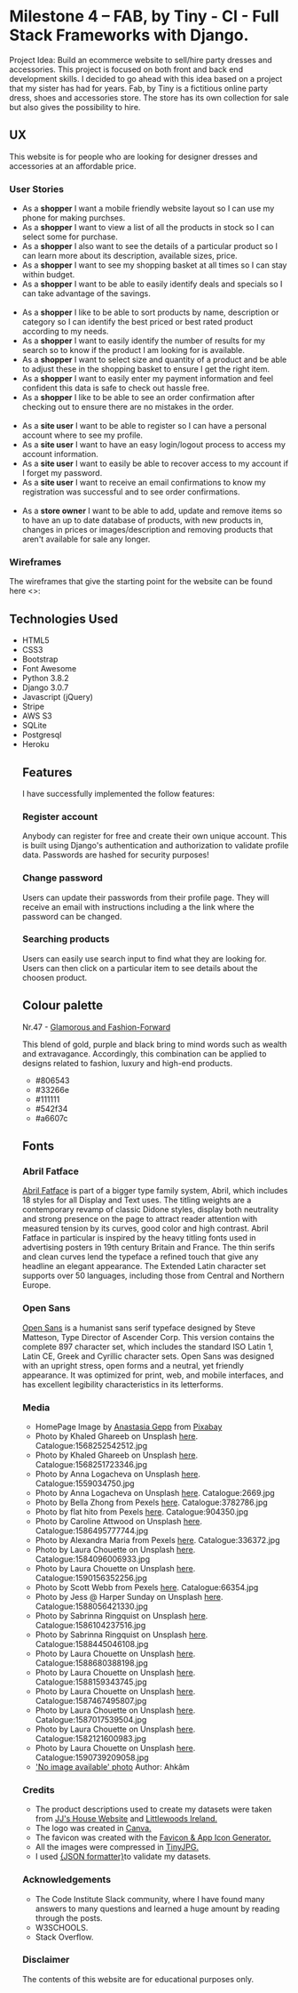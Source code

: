 <h1>Milestone 4 – FAB, by Tiny - CI - Full Stack Frameworks with Django.</h1>
Project Idea: Build an ecommerce website to sell/hire party dresses and accessories.
This project is focused on both front and back end development skills.
I decided to go ahead with this idea based on a project that my sister has had for years.  
Fab, by Tiny is a fictitious online party dress, shoes and accessories store. 
The store has its own collection for sale but also gives the possibility to hire.
<h2>UX</h2>
This website is for people who are looking for designer dresses and accessories at an affordable price.
<h3>User Stories</h3>
<ul>
<li>As a <strong>shopper</strong> I want a mobile friendly website layout so I can use my phone for making purchses.</li>
<li>As a <strong>shopper</strong> I want to view a list of all the products in stock so I can select some for purchase.</li>
<li>As a <strong>shopper</strong> I also want to see the details of a particular product so I can learn more about its description, available sizes, price.</li>
<li>As a <strong>shopper</strong> I want to see my shopping basket at all times so I can stay within budget.</li>
<li>As a <strong>shopper</strong> I want to be able to easily identify deals and specials so I can take advantage of the savings.</li>
<br>
<li>As a <strong>shopper</strong> I like to be able to sort products by name, description or category so I can identify the best priced or best rated product according to my needs.</li>
<li>As a <strong>shopper</strong> I want to easily identify the number of results for my search so to know if the product I am looking for is available.</li>
<li>As a <strong>shopper</strong> I want to select size and quantity of a product and be able to adjust these in the shopping basket to ensure I get the right item.</li>
<li>As a <strong>shopper</strong> I want to easily enter my payment information and feel confident this data is safe to check out hassle free.</li>
<li>As a <strong>shopper</strong> I like to be able to see an order confirmation after checking out to ensure there are no mistakes in the order.</li>
<br>
<li>As a <strong>site user</strong> I want to be able to register so I can have a personal account where to see my profile.</li>
<li>As a <strong>site user</strong> I want to have an easy login/logout process to access my account information.</li>
<li>As a <strong>site user</strong> I want to easily be able to recover access to my account if I forget my password.</li>
<li>As a <strong>site user</strong> I want to receive an email confirmations to know my registration was successful and to see order confirmations.</li>
<br>
<li>As a <strong>store owner</strong> I want to be able to add, update and remove items so to have an up to date database of products, with new products in, changes in prices or images/description and removing products that aren't available for sale any longer.</li>
</ul>
<h3>Wireframes</h3>
The wireframes that give the starting point for the website can be found here <>:
<h2>Technologies Used</h2>
<ul>
<li>HTML5</li>
<li>CSS3</li>
<li>Bootstrap</li>
<li>Font Awesome</li>
<li>Python 3.8.2</li>
<li>Django 3.0.7</li>
<li>Javascript (jQuery)</li>
<li>Stripe</li>
<li>AWS S3</li>
<li>SQLite</li>
<li>Postgresql</li>
<li>Heroku</li>
<h2>Features</h2>
I have successfully implemented the follow features:
<h3>Register account</h3>
Anybody can register for free and create their own unique account. This is built using Django's authentication and authorization to validate profile data. Passwords are hashed for security purposes!
<h3>Change password</h3>
Users can update their passwords from their profile page. They will receive an email with instructions including a the link where the password can be changed.
<h3>Searching products</h3>
Users can easily use search input to find what they are looking for.
Users can then click on a particular item to see details about the choosen product.

<h2>Colour palette</h2>
Nr.47 - <a href="https://visme.co/blog/website-color-schemes/" target="_blank">Glamorous and Fashion-Forward</a>
<p>This blend of gold, purple and black bring to mind words such as wealth and extravagance. 
Accordingly, this combination can be applied to designs related to fashion, luxury and high-end products.</p>
<ul>
<li>#806543</li>
<li>#33266e</li>
<li>#111111</li>
<li>#542f34</li>
<li>#a6607c</li>
</ul>
<h2>Fonts</h2>
<h3>Abril Fatface</h3>
<a href="https://fonts.google.com/specimen/Abril+Fatface?query=abril+#standard-styles" target="_blank">Abril Fatface</a> is part of a bigger type family system, Abril, which includes 18 styles for all Display and Text uses. 
The titling weights are a contemporary revamp of classic Didone styles, display both neutrality and strong presence on the page to attract reader attention with measured tension by its curves, good color and high contrast.
Abril Fatface in particular is inspired by the heavy titling fonts used in advertising posters in 19th century Britain and France. 
The thin serifs and clean curves lend the typeface a refined touch that give any headline an elegant appearance. 
The Extended Latin character set supports over 50 languages, including those from Central and Northern Europe.
<h3>Open Sans</h3>
<a href="https://fonts.google.com/specimen/Open+Sans?query=open+sans#standard-styles" target="_blank">Open Sans</a> is a humanist sans serif typeface designed by Steve Matteson, Type Director of Ascender Corp. 
This version contains the complete 897 character set, which includes the standard ISO Latin 1, Latin CE, Greek and Cyrillic character sets. 
Open Sans was designed with an upright stress, open forms and a neutral, yet friendly appearance. 
It was optimized for print, web, and mobile interfaces, and has excellent legibility characteristics in its letterforms.
<h3>Media</h3>
<ul>
<li>HomePage Image by <a href="https://pixabay.com/users/nastya_gepp-3773230/?utm_source=link-attribution&amp;utm_medium=referral&amp;utm_campaign=image&amp;utm_content=3075752" target="_blank">Anastasia Gepp</a> from <a href="https://pixabay.com/?utm_source=link-attribution&amp;utm_medium=referral&amp;utm_campaign=image&amp;utm_content=3075752" target="_blank">Pixabay</a></li>
<li>Photo by Khaled Ghareeb on Unsplash <a href="https://unsplash.com/photos/-NyPn9up_7o" target="_blank">here</a>. Catalogue:1568252542512.jpg</li>
<li>Photo by Khaled Ghareeb on Unsplash <a href="https://unsplash.com/photos/OjMiS43gEPo" target="_blank">here</a>. Catalogue:1568251723346.jpg</li>
<li>Photo by Anna Logacheva on Unsplash <a href="https://unsplash.com/photos/d00FZ5Yfhxc" target="_blank">here</a>. Catalogue:1559034750.jpg</li>
<li>Photo by Anna Logacheva on Unsplash <a href="https://www.pexels.com/photo/high-heels-shoes-luxury-rich-2669/" target="_blank">here</a>. Catalogue:2669.jpg</li>
<li>Photo by Bella Zhong from Pexels <a href="https://www.pexels.com/photo/green-and-brown-peep-toe-heeled-sandals-3782786/" target="_blank">here</a>. Catalogue:3782786.jpg</li>
<li>Photo by flat hito from Pexels <a href="https://www.pexels.com/photo/white-and-blue-floral-flap-sling-bag-hanging-on-white-steel-rack-904350/" target="_blank">here</a>. Catalogue:904350.jpg</li>
<li>Photo by Caroline Attwood on Unsplash <a href="https://unsplash.com/photos/E1rH__X9SA0" target="_blank">here</a>. Catalogue:1586495777744.jpg</li>
<li>Photo by Alexandra Maria from Pexels <a href="https://www.pexels.com/photo/close-up-of-shoes-and-bag-336372/" target="_blank">here</a>. Catalogue:336372.jpg</li>
<li>Photo by Laura Chouette on Unsplash <a href="https://images.unsplash.com/photo-1584096006933-8ab08c9aa725?ixlib=rb-1.2.1&ixid=eyJhcHBfaWQiOjEyMDd9&auto=format&fit=crop&w=760&q=80" target="_blank">here</a>. Catalogue:1584096006933.jpg</li>
<li>Photo by Laura Chouette on Unsplash <a href="https://images.unsplash.com/photo-1590156352256-39e4c6eba54e?ixlib=rb-1.2.1&ixid=eyJhcHBfaWQiOjEyMDd9&auto=format&fit=crop&w=667&q=80" target="_blank">here</a>. Catalogue:1590156352256.jpg</li>
<li>Photo by Scott Webb from Pexels <a href="https://images.pexels.com/photos/66354/pexels-photo-66354.jpeg?auto=compress&cs=tinysrgb&dpr=2&h=650&w=940" target="_blank">here</a>. Catalogue:66354.jpg</li>
<li>Photo by Jess @ Harper Sunday on Unsplash <a href="https://images.unsplash.com/photo-1588056421330-045073ab19b7?ixlib=rb-1.2.1&ixid=eyJhcHBfaWQiOjEyMDd9&auto=format&fit=crop&w=750&q=80" target="_blank">here</a>. Catalogue:1588056421330.jpg</li>
<li>Photo by Sabrinna Ringquist on Unsplash <a href="https://images.unsplash.com/photo-1586104237516-5b7075e00d45?ixlib=rb-1.2.1&ixid=eyJhcHBfaWQiOjEyMDd9&auto=format&fit=crop&w=750&q=80" target="_blank">here</a>. Catalogue:1586104237516.jpg</li>
<li>Photo by Sabrinna Ringquist on Unsplash <a href="https://images.unsplash.com/photo-1588445046108-14dced0c98fb?ixlib=rb-1.2.1&ixid=eyJhcHBfaWQiOjEyMDd9&auto=format&fit=crop&w=751&q=80" target="_blank">here</a>. Catalogue:1588445046108.jpg</li>
<li>Photo by Laura Chouette on Unsplash <a href="https://images.unsplash.com/photo-1588680388198-857d55222183?ixlib=rb-1.2.1&ixid=eyJhcHBfaWQiOjEyMDd9&auto=format&fit=crop&w=667&q=80" target="_blank">here</a>. Catalogue:1588680388198.jpg</li>
<li>Photo by Laura Chouette on Unsplash <a href="https://images.unsplash.com/photo-1588159343745-445ae0b16383?ixlib=rb-1.2.1&ixid=eyJhcHBfaWQiOjEyMDd9&auto=format&fit=crop&w=889&q=80" target="_blank">here</a>. Catalogue:1588159343745.jpg</li>
<li>Photo by Laura Chouette on Unsplash <a href="https://images.unsplash.com/photo-1587467495807-da8e70e35344?ixlib=rb-1.2.1&ixid=eyJhcHBfaWQiOjEyMDd9&auto=format&fit=crop&w=667&q=80" target="_blank">here</a>. Catalogue:1587467495807.jpg</li>
<li>Photo by Laura Chouette on Unsplash <a href="https://images.unsplash.com/photo-1587017539504-67cfbddac569?ixlib=rb-1.2.1&ixid=eyJhcHBfaWQiOjEyMDd9&auto=format&fit=crop&w=375&q=80" target="_blank">here</a>. Catalogue:1587017539504.jpg</li>
<li>Photo by Laura Chouette on Unsplash <a href="https://images.unsplash.com/photo-1582121600983-d7ce72daf0a8?ixlib=rb-1.2.1&ixid=eyJhcHBfaWQiOjEyMDd9&auto=format&fit=crop&w=375&q=80" target="_blank">here</a>. Catalogue:1582121600983.jpg</li>
<li>Photo by Laura Chouette on Unsplash <a href="https://images.unsplash.com/photo-1590739209058-1a3661361a6e?ixlib=rb-1.2.1&ixid=eyJhcHBfaWQiOjEyMDd9&auto=format&fit=crop&w=692&q=80" target="_blank">here</a>. Catalogue:1590739209058.jpg</li>


<li><a href="https://www.freeiconspng.com/img/23489" target="_blank">'No image available' photo</a> Author: Ahkâm</li>
</ul>

<h3>Credits</h3>
<ul>
<li>The product descriptions used to create my datasets were taken from <a href="https://www.jjshouse.com/" target="_blank"> JJ's House Website</a> and <a href="https://www.littlewoodsireland.ie/" target="_blank">Littlewoods Ireland.</a></li>
<li>The logo was created in <a href="https://www.canva.com/" target="blank">Canva.</a></li>
<li>The favicon was created with the <a href="https://www.favicon-generator.org/" target="_blank">Favicon & App Icon Generator.</a></li>
<li>All the images were compressed in <a href="https://tinyjpg.com/" target="_blank">TinyJPG.</a></li>
<li>I used <a href="https://jsonformatter.org/" target="_blank">{JSON formatter}</a>to validate my datasets.</li>
</ul>
<h3>Acknowledgements</h3>
<ul>
<li>The Code Institute Slack community, where I have found many answers to many questions and learned a huge amount by reading through the posts.</li>
<li>W3SCHOOLS.</li>
<li>Stack Overflow.</li>
</ul>
<h3>Disclaimer</h3>
The contents of this website are for educational purposes only.
